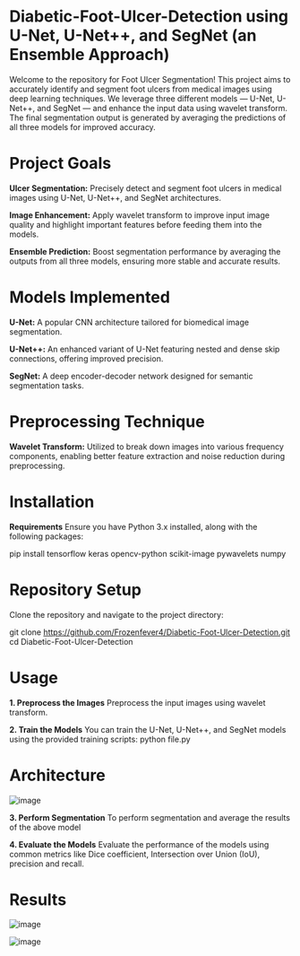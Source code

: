 # Diabetic-Foot-Ulcer-Detection using U-Net, U-Net++, and SegNet (an Ensemble Approach)

Welcome to the repository for Foot Ulcer Segmentation! This project aims to accurately identify and segment foot ulcers from medical images using deep learning techniques. We leverage three different models — U-Net, U-Net++, and SegNet — and enhance the input data using wavelet transform. The final segmentation output is generated by averaging the predictions of all three models for improved accuracy.

# Project Goals
**Ulcer Segmentation:** Precisely detect and segment foot ulcers in medical images using U-Net, U-Net++, and SegNet architectures.

**Image Enhancement:** Apply wavelet transform to improve input image quality and highlight important features before feeding them into the models.

**Ensemble Prediction:** Boost segmentation performance by averaging the outputs from all three models, ensuring more stable and accurate results.

# Models Implemented
**U-Net:** A popular CNN architecture tailored for biomedical image segmentation.

**U-Net++:** An enhanced variant of U-Net featuring nested and dense skip connections, offering improved precision.

**SegNet:** A deep encoder-decoder network designed for semantic segmentation tasks.

# Preprocessing Technique
**Wavelet Transform:** Utilized to break down images into various frequency components, enabling better feature extraction and noise reduction during preprocessing.

# Installation
**Requirements**
Ensure you have Python 3.x installed, along with the following packages:

pip install tensorflow keras opencv-python scikit-image pywavelets numpy

# Repository Setup
Clone the repository and navigate to the project directory:

git clone https://github.com/Frozenfever4/Diabetic-Foot-Ulcer-Detection.git
cd Diabetic-Foot-Ulcer-Detection

# Usage
**1. Preprocess the Images**
Preprocess the input images using wavelet transform.

**2. Train the Models**
You can train the U-Net, U-Net++, and SegNet models using the provided training scripts:
python file.py

# Architecture
![image](https://github.com/user-attachments/assets/78d8c2eb-8890-4e3d-ba33-2d4d05354f52)

**3. Perform Segmentation**
To perform segmentation and average the results of the above model

**4. Evaluate the Models**
Evaluate the performance of the models using common metrics like Dice coefficient, Intersection over Union (IoU), precision and recall.

# Results

![image](https://github.com/user-attachments/assets/db9d6cf2-32d3-47cb-93d7-bf9da3c26d2b)

![image](https://github.com/user-attachments/assets/bc4bb27e-3079-4f28-8b4b-09e53efdaa92)





